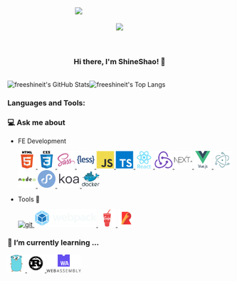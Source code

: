<div style="text-align: center; display: flex; justify-content: center;" align="center">
<img src="https://media1.giphy.com/media/fvx95jkua5th3YeThr/giphy.gif?cid=ecf05e47ip4uudutlbzx76wu3u2225acdbmfkdxh259mxav0&rid=giphy.gif&ct=s" width="200" />
</div>

<div style="text-align: center; display: flex; justify-content: center; padding: 20px" align="center">
  <img src='https://komarev.com/ghpvc/?username=freeshineit&style=flat-square&color=blue' />
</div>

<br />
<div align="center"><h3>Hi there, I'm ShineShao! 👋</h3></div>
<br />

<div style="display: flex;">
  <!-- https://github.com/anuraghazra/github-readme-stats --> 
 <picture>
  <source 
    srcset="https://github-readme-stats.vercel.app/api?username=freeshineit&show_icons=true&count_private=true&include_all_commits=true&theme=dark"
    media="(prefers-color-scheme: dark)"
  />
  <source
    srcset="https://github-readme-stats.vercel.app/api?username=freeshineit&show_icons=true&count_private=true&include_all_commits=true"
    media="(prefers-color-scheme: light), (prefers-color-scheme: no-preference)"
  />
<img src="https://github-readme-stats.vercel.app/api?username=freeshineit&show_icons=true&count_private=true&include_all_commits=true" alt="freeshineit's GitHub Stats" />
</picture>

<picture>
  <source 
    srcset="https://github-readme-stats.vercel.app/api/top-langs/?username=freeshineit&show_icons=true&theme=dark&langs_count=8&layout=compact&hide=python"
    media="(prefers-color-scheme: dark)"
  />
  <source
    srcset="https://github-readme-stats.vercel.app/api/top-langs/?username=freeshineit&show_icons=true&langs_count=8&layout=compact&hide=python"
    media="(prefers-color-scheme: light), (prefers-color-scheme: no-preference)"
  />
  <img src="https://github-readme-stats.vercel.app/api/top-langs/?username=freeshineit&show_icons=true&langs_count=8&layout=compact&hide=python" alt="freeshineit's Top Langs" />
</picture>
 

</div>

<!-- [![Top Langs](https://github-readme-stats.vercel.app/api/top-langs/?username=freeshineit&langs_count=8)](https://github.com/freeshineit/github-readme-stats) -->

<h3 align="left">Languages and Tools:</h3>
<p align="left"> 
</p>


### 💻 Ask me about

- FE Development
   
    <a href="https://www.w3.org/html/" target="_blank" rel="noreferrer" title='html5'> 
      <img src="https://raw.githubusercontent.com/devicons/devicon/master/icons/html5/html5-original-wordmark.svg" alt="html5" width="40" height="40"/>
    </a>
    <a href="https://www.w3schools.com/css/" target="_blank" rel="noreferrer" title='css3'>
      <img src="https://raw.githubusercontent.com/devicons/devicon/master/icons/css3/css3-original-wordmark.svg" alt="css3" width="40" height="40"/>
    </a>
    <a href="https://sass-lang.com" target="_blank" rel="noreferrer" title='sass'> 
      <img src="https://raw.githubusercontent.com/devicons/devicon/master/icons/sass/sass-original.svg" alt="sass" width="40" height="40"/> 
    </a>
    <a href="https://lesscss.org" target="_blank" rel="noreferrer" title='less'> 
      <img src="./icons/less.svg" alt="less" width="40" height="40"/> 
    </a>
    <a href="https://developer.mozilla.org/en-US/docs/Web/JavaScript" target="_blank" rel="noreferrer" title='javascript'>
      <img src="https://raw.githubusercontent.com/devicons/devicon/master/icons/javascript/javascript-original.svg" alt="javascript" width="40" height="40"/>
    </a>
    <a href="https://www.typescriptlang.org/" target="_blank" rel="noreferrer" title='typescript'>
      <img src="https://raw.githubusercontent.com/devicons/devicon/master/icons/typescript/typescript-original.svg" alt="typescript" width="40" height="40"/>
    </a>
    <a href="https://reactjs.org/" target="_blank" rel="noreferrer" title='react'>
      <img src="https://raw.githubusercontent.com/devicons/devicon/master/icons/react/react-original-wordmark.svg" alt="react" width="40" height="40"/>
    </a>
    <a href="https://redux.js.org" target="_blank" rel="noreferrer" title='redux'>
      <img src="https://raw.githubusercontent.com/devicons/devicon/master/icons/redux/redux-original.svg" alt="redux" width="40" height="40"/>
    </a>
    <a href="https://nextjs.org" target="_blank" rel="noreferrer" title='nextjs'> 
      <img src="./icons/nextjs.svg" alt="next.js" width="40" height="40"/> 
    </a>
    <a href="https://vuejs.org/" target="_blank" rel="noreferrer" title='vuejs'>
      <img src="https://raw.githubusercontent.com/devicons/devicon/master/icons/vuejs/vuejs-original-wordmark.svg" alt="vuejs" width="40" height="40"/>
    </a>
    <a href="https://www.electronjs.org" target="_blank" rel="noreferrer" title='electron'>
      <img src="https://raw.githubusercontent.com/devicons/devicon/master/icons/electron/electron-original.svg" alt="electron" width="40" height="40"/>
    </a>
    <a href="https://nodejs.org" target="_blank" rel="noreferrer" title='nodejs'> 
      <img src="https://raw.githubusercontent.com/devicons/devicon/master/icons/nodejs/nodejs-original-wordmark.svg" alt="nodejs" width="40" height="40"/> 
    </a>
    <a href="https://mp.weixin.qq.com/cgi-bin/wx?token=&lang=zh_CN" target="_blank" rel="noreferrer" title='小程序'>
      <img src="./icons/mini_programs.svg" alt="小程序" width="40" height="40"/>
    </a>
    <a href="https://koajs.com" target="_blank" rel="noreferrer" title='koa2'>
      <img src="./icons/koa2.png" alt="Koa2" height="40"/>
    </a>
    <a href="https://www.docker.com/" target="_blank" rel="noreferrer" title='docker'>
      <img src="https://raw.githubusercontent.com/devicons/devicon/master/icons/docker/docker-original-wordmark.svg" alt="docker" width="40" height="40"/>
    </a>

- Tools 🔧
  
  <a href="https://git-scm.com/" target="_blank" rel="noreferrer" title='git'> 
    <img src="https://www.vectorlogo.zone/logos/git-scm/git-scm-icon.svg" alt="git" width="40" height="40"/>
  </a>
  <a href="https://webpack.js.org" target="_blank" rel="noreferrer" title='webpack'>
    <img src="./icons/webpack.svg" alt="webpack"  height="40"/>
  </a>
  <a href="https://gulpjs.com" target="_blank" rel="noreferrer" title='gulp'>
    <img src="https://raw.githubusercontent.com/devicons/devicon/master/icons/gulp/gulp-plain.svg" alt="gulp" width="40" height="40"/> 
  </a>
  <a href="https://rollupjs.org" target="_blank" rel="noreferrer" title='rollup'> 
    <img src="./icons/rollup.svg" alt="rollup" width="40" height="40"/>
  </a>

### 🌱 I’m currently learning ...

  <a href="https://golang.org" target="_blank" rel="noreferrer" title='golang'> 
    <img src="https://raw.githubusercontent.com/devicons/devicon/master/icons/go/go-original.svg" alt="golang" width="40" height="40"/>
  </a>
  <a href="https://www.rust-lang.org" target="_blank" rel="noreferrer" title='rust'> 
    <img src="https://raw.githubusercontent.com/devicons/devicon/master/icons/rust/rust-plain.svg" alt="rust" width="40" height="40"/> 
  </a>
  <a href="https://webassembly.org" target="_blank" rel="noreferrer" title='webassembly'> 
    <img src="./icons/webassembly.svg" alt="webassembly" height="40"/> 
  </a>


<!--
**freeshineit/freeshineit** is a ✨ _special_ ✨ repository because its `README.md` (this file) appears on your GitHub profile.

Here are some ideas to get you started:

- 🔭 I’m currently working on ...
- 👯 I’m looking to collaborate on ...
- 🤔 I’m looking for help with ...
- 💬 Ask me about ...
- 📫 How to reach me: ...
- 😄 Pronouns: ...
- ⚡ Fun fact: ...
-->

